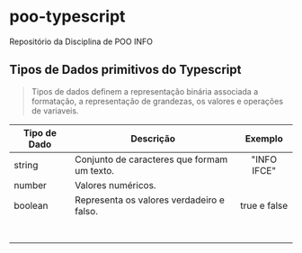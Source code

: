 # poo-typescript
Repositório da Disciplina de POO INFO 

## Tipos de Dados primitivos do Typescript

> Tipos de dados definem a representação binária associada a formatação, a representação de grandezas, os valores e operações de variaveis. 
>

| Tipo de Dado  | Descrição                                       | Exemplo      |
| ------------- |-------------------------------------------------|:------------:|
| string        | Conjunto de caracteres que formam um texto.     | "INFO IFCE"  |   
| number        | Valores numéricos.                              |              |
| boolean       | Representa os valores verdadeiro e falso.       | true e false |  
|               |                                                 |              |
|               |                                                 |              |
|               |                                                 |              |
|               |                                                 |              |
|               |                                                 |              |
|               |                                                 |              |
|               |                                                 |              |